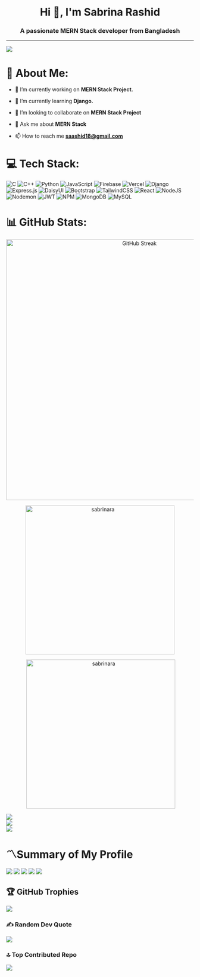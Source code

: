 <h1 align="center">Hi 👋, I'm Sabrina Rashid</h1>
<h3 align="center">A passionate MERN Stack developer from Bangladesh</h3>


---
[![](https://visitcount.itsvg.in/api?id=sabrinara&icon=9&color=1)](https://visitcount.itsvg.in)

# 💫 About Me:

- 🔭 I’m currently working on **MERN Stack Project.**

- 🌱 I’m currently learning **Django.**

- 👯 I’m looking to collaborate on **MERN Stack Project**

- 💬 Ask me about **MERN Stack**

- 📫 How to reach me **saashid18@gmail.com**


<p align="left">
</p>


# 💻 Tech Stack:
![C](https://img.shields.io/badge/c-%2300599C.svg?style=for-the-badge&logo=c&logoColor=white) ![C++](https://img.shields.io/badge/c++-%2300599C.svg?style=for-the-badge&logo=c%2B%2B&logoColor=white) ![Python](https://img.shields.io/badge/python-3670A0?style=for-the-badge&logo=python&logoColor=ffdd54) ![JavaScript](https://img.shields.io/badge/javascript-%23323330.svg?style=for-the-badge&logo=javascript&logoColor=%23F7DF1E) ![Firebase](https://img.shields.io/badge/firebase-%23039BE5.svg?style=for-the-badge&logo=firebase) ![Vercel](https://img.shields.io/badge/vercel-%23000000.svg?style=for-the-badge&logo=vercel&logoColor=white) ![Django](https://img.shields.io/badge/django-%23092E20.svg?style=for-the-badge&logo=django&logoColor=white) ![Express.js](https://img.shields.io/badge/express.js-%23404d59.svg?style=for-the-badge&logo=express&logoColor=%2361DAFB) ![DaisyUI](https://img.shields.io/badge/daisyui-5A0EF8?style=for-the-badge&logo=daisyui&logoColor=white) ![Bootstrap](https://img.shields.io/badge/bootstrap-%238511FA.svg?style=for-the-badge&logo=bootstrap&logoColor=white) ![TailwindCSS](https://img.shields.io/badge/tailwindcss-%2338B2AC.svg?style=for-the-badge&logo=tailwind-css&logoColor=white) ![React](https://img.shields.io/badge/react-%2320232a.svg?style=for-the-badge&logo=react&logoColor=%2361DAFB) ![NodeJS](https://img.shields.io/badge/node.js-6DA55F?style=for-the-badge&logo=node.js&logoColor=white) ![Nodemon](https://img.shields.io/badge/NODEMON-%23323330.svg?style=for-the-badge&logo=nodemon&logoColor=%BBDEAD) ![JWT](https://img.shields.io/badge/JWT-black?style=for-the-badge&logo=JSON%20web%20tokens) ![NPM](https://img.shields.io/badge/NPM-%23CB3837.svg?style=for-the-badge&logo=npm&logoColor=white) ![MongoDB](https://img.shields.io/badge/MongoDB-%234ea94b.svg?style=for-the-badge&logo=mongodb&logoColor=white) ![MySQL](https://img.shields.io/badge/mysql-%2300000f.svg?style=for-the-badge&logo=mysql&logoColor=white)



# 📊 GitHub Stats:

<div align="center">
<a href="https://git.io/streak-stats">
<img src="https://github-readme-streak-stats.herokuapp.com?user=sabrinara&theme=blux&border_radius=5&background=45%2C000000%2C090757&stroke=1B1CEB&fire=EB0F01" alt="GitHub Streak"  width="700"/></a>
</div>

<p align="center" ><img align="center" width="400" src="https://github-readme-stats.vercel.app/api/top-langs?username=sabrinara&show_icons=true&locale=en&layout=compact&theme=blux" alt="sabrinara" /></p>

<p align="center">&nbsp;<img align="center" src="https://github-readme-stats.vercel.app/api?username=sabrinara&show_icons=true&locale=en&theme=blux"" alt="sabrinara" width="400"/></p>

![](https://github-readme-stats.vercel.app/api?username=sabrinara&theme=prussian&hide_border=false&include_all_commits=true&count_private=true) <br/>
![](https://github-readme-streak-stats.herokuapp.com/?user=sabrinara&theme=prussian&hide_border=false)<br/>
![](https://github-readme-stats.vercel.app/api/top-langs/?username=sabrinara&theme=prussian&hide_border=false&include_all_commits=true&count_private=true&layout=compact)

# 〽️Summary of My Profile
![](http://github-profile-summary-cards.vercel.app/api/cards/profile-details?username=sabrinara&theme=transparent)
![](http://github-profile-summary-cards.vercel.app/api/cards/repos-per-language?username=sabrinara&theme=transparent)
![](http://github-profile-summary-cards.vercel.app/api/cards/productive-time?username=sabrinara&theme=transparent&utcOffset=8)
![](http://github-profile-summary-cards.vercel.app/api/cards/stats?username=sabrinara&theme=transparent)
![](http://github-profile-summary-cards.vercel.app/api/cards/most-commit-language?username=sabrinara&theme=transparent)


## 🏆 GitHub Trophies
![](https://github-profile-trophy.vercel.app/?username=sabrinara&theme=buddhism&no-frame=false&no-bg=true&margin-w=5) 


### ✍️ Random Dev Quote
![](https://quotes-github-readme.vercel.app/api?type=vetical&theme=tokyonight)

### 🔝 Top Contributed Repo
![](https://github-contributor-stats.vercel.app/api?username=sabrinara&limit=5&theme=nord&combine_all_yearly_contributions=true)


